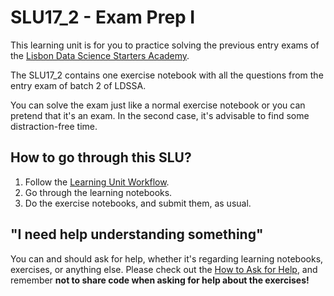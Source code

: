 # SLU17_2 - Exam Prep I

This learning unit is for you to practice solving the previous entry exams of the [Lisbon Data Science Starters Academy](https://www.lisbondatascience.org/starters-academy/).

The SLU17_2 contains one exercise notebook with all the questions from the entry exam of batch 2 of LDSSA.

You can solve the exam just like a normal exercise notebook or you can pretend that it's an exam. In the second case, it's advisable to find some distraction-free time.

## How to go through this SLU?

1. Follow the [Learning Unit Workflow](https://github.com/LDSSA/ds-prep-course-2025/blob/main/docs/weekly-workflow.md).
2. Go through the learning notebooks.
3. Do the exercise notebooks, and submit them, as usual.

## "I need help understanding something"

You can and should ask for help, whether it's regarding learning notebooks, exercises, or anything else. Please check out the [How to Ask for Help](https://github.com/LDSSA/ds-prep-course-2025/blob/main/docs/slack.md), and remember **not to share code when asking for help about the exercises!**